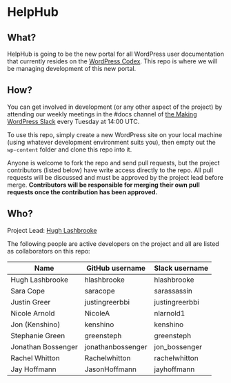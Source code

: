 # HelpHub

## What?

HelpHub is going to be the new portal for all WordPress user documentation that currently resides on the [WordPress Codex](https://codex.wordpress.org/). This repo is where we will be managing development of this new portal.

## How?

You can get involved in development (or any other aspect of the project) by attending our weekly meetings in the #docs channel of [the Making WordPress Slack](https://make.wordpress.org/chat/) every Tuesday at 14:00 UTC.

To use this repo, simply create a new WordPress site on your local machine (using whatever development environment suits you), then empty out the `wp-content` folder and clone this repo into it.

Anyone is welcome to fork the repo and send pull requests, but the project contributors (listed below) have write access directly to the repo. All pull requests will be discussed and must be approved by the project lead before merge. **Contributors will be responsible for merging their own pull requests once the contribution has been approved.**

## Who?

Project Lead: [Hugh Lashbrooke](https://github.com/hlashbrooke/)

The following people are active developers on the project and all are listed as collaborators on this repo:

| Name               	| GitHub username   	| Slack username 	|
|--------------------	|-------------------	|----------------	|
| Hugh Lashbrooke    	| hlashbrooke       	| hlashbrooke    	|
| Sara Cope          	| saracope          	| sarassassin    	|
| Justin Greer       	| justingreerbbi    	| justingreerbbi 	|
| Nicole Arnold      	| NicoleA           	| nlarnold1      	|
| Jon (Kenshino)     	| kenshino          	| kenshino       	|
| Stephanie Green    	| greensteph        	| greensteph     	|
| Jonathan Bossenger 	| jonathanbossenger 	| jon_bossenger  	|
| Rachel Whitton     	| Rachelwhitton     	| rachelwhitton  	|
| Jay Hoffmann       	| JasonHoffmann     	| jayhoffmann    	|
